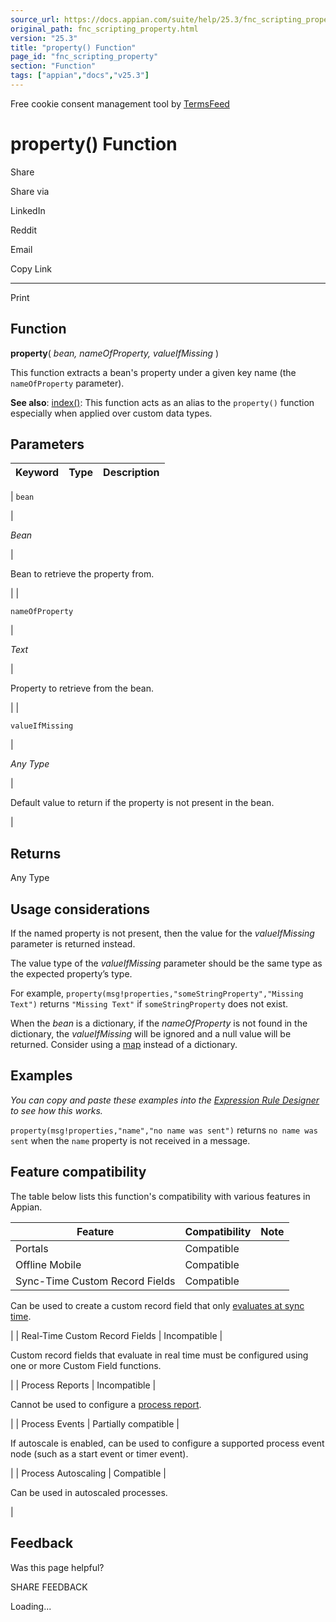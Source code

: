 ```yaml
---
source_url: https://docs.appian.com/suite/help/25.3/fnc_scripting_property.html
original_path: fnc_scripting_property.html
version: "25.3"
title: "property() Function"
page_id: "fnc_scripting_property"
section: "Function"
tags: ["appian","docs","v25.3"]
---
```



Free cookie consent management tool by [TermsFeed](https://www.termsfeed.com/)

# property() Function

Share

Share via

LinkedIn

Reddit

Email

Copy Link

* * *

Print

## Function

**property**( _bean, nameOfProperty, valueIfMissing_ )

This function extracts a bean's property under a given key name (the `nameOfProperty` parameter).

**See also**: [index()](fnc_array_index.html): This function acts as an alias to the `property()` function especially when applied over custom data types.

## Parameters

| Keyword | Type | Description |
| --- | --- | --- |
|
`bean`

 |

_Bean_

 |

Bean to retrieve the property from.

 |
|

`nameOfProperty`

 |

_Text_

 |

Property to retrieve from the bean.

 |
|

`valueIfMissing`

 |

_Any Type_

 |

Default value to return if the property is not present in the bean.

 |

## Returns

Any Type

## Usage considerations

If the named property is not present, then the value for the _valueIfMissing_ parameter is returned instead.

The value type of the _valueIfMissing_ parameter should be the same type as the expected property’s type.

For example, `property(msg!properties,"someStringProperty","Missing Text")` returns `"Missing Text"` if `someStringProperty` does not exist.

When the _bean_ is a dictionary, if the _nameOfProperty_ is not found in the dictionary, the _valueIfMissing_ will be ignored and a null value will be returned. Consider using a [map](fnc_system_map.html) instead of a dictionary.

## Examples

_You can copy and paste these examples into the [Expression Rule Designer](Expression_Rules.html#create) to see how this works._

`property(msg!properties,"name","no name was sent")` returns `no name was sent` when the `name` property is not received in a message.

## Feature compatibility

The table below lists this function's compatibility with various features in Appian.

| Feature | Compatibility | Note |
| --- | --- | --- |
| Portals | Compatible |  |
| Offline Mobile | Compatible |  |
| Sync-Time Custom Record Fields | Compatible |
Can be used to create a custom record field that only [evaluates at sync time](custom-record-fields.html#prodlink-sync-time-evaluations).

 |
| Real-Time Custom Record Fields | Incompatible |

Custom record fields that evaluate in real time must be configured using one or more Custom Field functions.

 |
| Process Reports | Incompatible |

Cannot be used to configure a [process report](Process_Reports.html).

 |
| Process Events | Partially compatible |

If autoscale is enabled, can be used to configure a supported process event node (such as a start event or timer event).

 |
| Process Autoscaling | Compatible |

Can be used in autoscaled processes.

 |

## Feedback

Was this page helpful?

SHARE FEEDBACK

Loading...